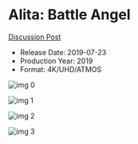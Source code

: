 # Alita: Battle Angel

[Discussion Post](https://www.avsforum.com/threads/bass-eq-for-filtered-movies.2995212/post-58275024)

* Release Date: 2019-07-23
* Production Year: 2019
* Format: 4K/UHD/ATMOS

![img 0](https://i.imgur.com/2X3RnIj.jpg)

![img 1](https://i.imgur.com/fQ77GrN.jpg)

![img 2](https://i.imgur.com/w63pB08.jpg)

![img 3](https://i.imgur.com/LZyeuBA.jpg)

